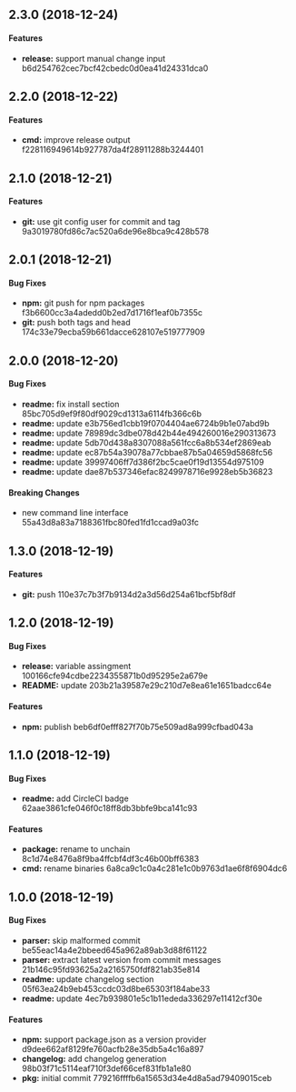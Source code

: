 <a name="2.3.0"></a>
## 2.3.0 (2018-12-24)



#### Features

* **release:** support manual change input b6d254762cec7bcf42cbedc0d0ea41d24331dca0


<a name="2.2.0"></a>
## 2.2.0 (2018-12-22)



#### Features

* **cmd:** improve release output f228116949614b927787da4f28911288b3244401


<a name="2.1.0"></a>
## 2.1.0 (2018-12-21)



#### Features

* **git:** use git config user for commit and tag 9a3019780fd86c7ac520a6de96e8bca9c428b578


<a name="2.0.1"></a>
## 2.0.1 (2018-12-21)


#### Bug Fixes

* **npm:** git push for npm packages f3b6600cc3a4adedd0b2ed7d1716f1eaf0b7355c
* **git:** push both tags and head 174c33e79ecba59b661dacce628107e519777909


<a name="2.0.0"></a>
## 2.0.0 (2018-12-20)


#### Bug Fixes

* **readme:** fix install section 85bc705d9ef9f80df9029cd1313a6114fb366c6b
* **readme:** update e3b756ed1cbb19f0704404ae6724b9b1e07abd9b
* **readme:** update 78989dc3dbe078d42b44e494260016e290313673
* **readme:** update 5db70d438a8307088a561fcc6a8b534ef2869eab
* **readme:** update ec87b54a39078a77cbbae87b5a04659d5868fc56
* **readme:** update 39997406ff7d386f2bc5cae0f19d13554d975109
* **readme:** update dae87b537346efac8249978716e9928eb5b36823

#### Breaking Changes

* new command line interface 55a43d8a83a7188361fbc80fed1fd1ccad9a03fc


<a name="1.3.0"></a>
## 1.3.0 (2018-12-19)



#### Features

* **git:** push 110e37c7b3f7b9134d2a3d56d254a61bcf5bf8df


<a name="1.2.0"></a>
## 1.2.0 (2018-12-19)


#### Bug Fixes

* **release:** variable assingment 100166cfe94cdbe2234355871b0d95295e2a679e
* **README:** update 203b21a39587e29c210d7e8ea61e1651badcc64e

#### Features

* **npm:** publish beb6df0efff827f70b75e509ad8a999cfbad043a


<a name="1.1.0"></a>
## 1.1.0 (2018-12-19)


#### Bug Fixes

* **readme:** add CircleCI badge 62aae3861cfe046f0c18ff8db3bbfe9bca141c93

#### Features

* **package:** rename to unchain 8c1d74e8476a8f9ba4ffcbf4df3c46b00bff6383
* **cmd:** rename binaries 6a8ca9c1c0a4c281e1c0b9763d1ae6f8f6904dc6


<a name="1.0.0"></a>
## 1.0.0 (2018-12-19)


#### Bug Fixes

* **parser:** skip malformed commit be55eac14a4e2bbeed645a962a89ab3d88f61122
* **parser:** extract latest version from commit messages 21b146c95fd93625a2a2165750fdf821ab35e814
* **readme:** update changelog section 05f63ea24b9eb453ccdc03d8be65303f184abe33
* **readme:** update 4ec7b939801e5c1b11ededa336297e11412cf30e

#### Features

* **npm:** support package.json as a version provider d9dee662af8129fe760acfb28e35db5a4c16a897
* **changelog:** add changelog generation 98b03f71c5114eaf710f3def66cef831fb1a1e80
* **pkg:** initial commit 779216ffffb6a15653d34e4d8a5ad79409015ceb


